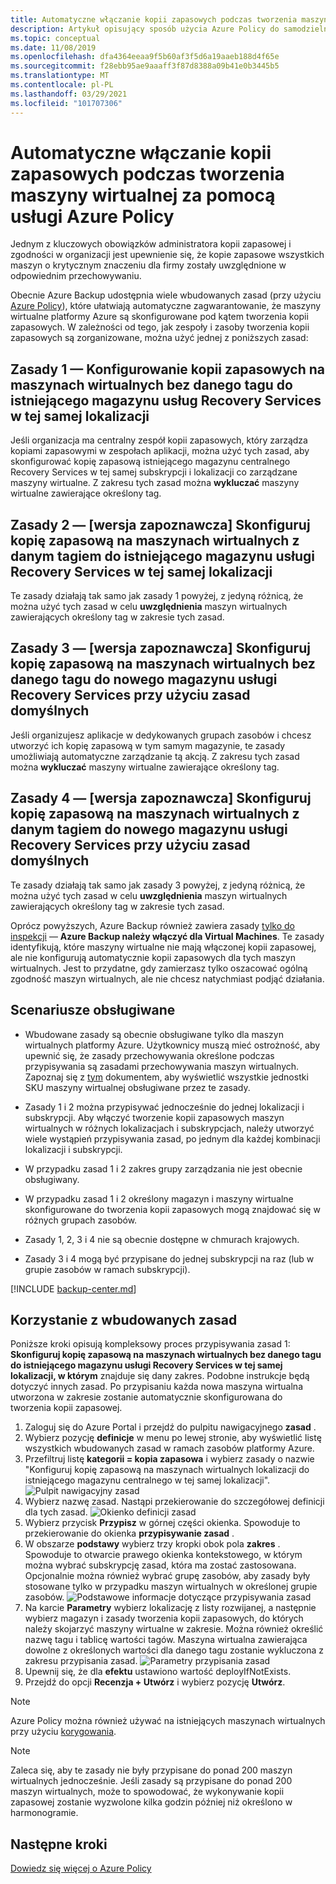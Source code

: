 ```yaml
---
title: Automatyczne włączanie kopii zapasowych podczas tworzenia maszyny wirtualnej za pomocą usługi Azure Policy
description: Artykuł opisujący sposób użycia Azure Policy do samodzielnego włączania kopii zapasowych dla wszystkich maszyn wirtualnych utworzonych w danym zakresie
ms.topic: conceptual
ms.date: 11/08/2019
ms.openlocfilehash: dfa4364eeaa9f5b60af3f5d6a19aaeb188d4f65e
ms.sourcegitcommit: f28ebb95ae9aaaff3f87d8388a09b41e0b3445b5
ms.translationtype: MT
ms.contentlocale: pl-PL
ms.lasthandoff: 03/29/2021
ms.locfileid: "101707306"
---
```

# <a name="auto-enable-backup-on-vm-creation-using-azure-policy"></a>Automatyczne włączanie kopii zapasowych podczas tworzenia maszyny wirtualnej za pomocą usługi Azure Policy

Jednym z kluczowych obowiązków administratora kopii zapasowej i zgodności w organizacji jest upewnienie się, że kopie zapasowe wszystkich maszyn o krytycznym znaczeniu dla firmy zostały uwzględnione w odpowiednim przechowywaniu.

Obecnie Azure Backup udostępnia wiele wbudowanych zasad (przy użyciu [Azure Policy](../governance/policy/overview.md)), które ułatwiają automatyczne zagwarantowanie, że maszyny wirtualne platformy Azure są skonfigurowane pod kątem tworzenia kopii zapasowych. W zależności od tego, jak zespoły i zasoby tworzenia kopii zapasowych są zorganizowane, można użyć jednej z poniższych zasad:

## <a name="policy-1---configure-backup-on-vms-without-a-given-tag-to-an-existing-recovery-services-vault-in-the-same-location"></a>Zasady 1 — Konfigurowanie kopii zapasowych na maszynach wirtualnych bez danego tagu do istniejącego magazynu usług Recovery Services w tej samej lokalizacji

Jeśli organizacja ma centralny zespół kopii zapasowych, który zarządza kopiami zapasowymi w zespołach aplikacji, można użyć tych zasad, aby skonfigurować kopię zapasową istniejącego magazynu centralnego Recovery Services w tej samej subskrypcji i lokalizacji co zarządzane maszyny wirtualne. Z zakresu tych zasad można **wykluczać** maszyny wirtualne zawierające określony tag.

## <a name="policy-2---preview-configure-backup-on-vms-with-a-given-tag-to-an-existing-recovery-services-vault-in-the-same-location"></a>Zasady 2 — [wersja zapoznawcza] Skonfiguruj kopię zapasową na maszynach wirtualnych z danym tagiem do istniejącego magazynu usługi Recovery Services w tej samej lokalizacji
Te zasady działają tak samo jak zasady 1 powyżej, z jedyną różnicą, że można użyć tych zasad w celu **uwzględnienia** maszyn wirtualnych zawierających określony tag w zakresie tych zasad. 

## <a name="policy-3---preview-configure-backup-on-vms-without-a-given-tag-to-a-new-recovery-services-vault-with-a-default-policy"></a>Zasady 3 — [wersja zapoznawcza] Skonfiguruj kopię zapasową na maszynach wirtualnych bez danego tagu do nowego magazynu usługi Recovery Services przy użyciu zasad domyślnych
Jeśli organizujesz aplikacje w dedykowanych grupach zasobów i chcesz utworzyć ich kopię zapasową w tym samym magazynie, te zasady umożliwiają automatyczne zarządzanie tą akcją. Z zakresu tych zasad można **wykluczać** maszyny wirtualne zawierające określony tag.

## <a name="policy-4---preview-configure-backup-on-vms-with-a-given-tag-to-a-new-recovery-services-vault-with-a-default-policy"></a>Zasady 4 — [wersja zapoznawcza] Skonfiguruj kopię zapasową na maszynach wirtualnych z danym tagiem do nowego magazynu usługi Recovery Services przy użyciu zasad domyślnych
Te zasady działają tak samo jak zasady 3 powyżej, z jedyną różnicą, że można użyć tych zasad w celu **uwzględnienia** maszyn wirtualnych zawierających określony tag w zakresie tych zasad. 

Oprócz powyższych, Azure Backup również zawiera zasady [tylko do inspekcji](../governance/policy/concepts/effects.md#audit) — **Azure Backup należy włączyć dla Virtual Machines**. Te zasady identyfikują, które maszyny wirtualne nie mają włączonej kopii zapasowej, ale nie konfigurują automatycznie kopii zapasowych dla tych maszyn wirtualnych. Jest to przydatne, gdy zamierzasz tylko oszacować ogólną zgodność maszyn wirtualnych, ale nie chcesz natychmiast podjąć działania.

## <a name="supported-scenarios"></a>Scenariusze obsługiwane

* Wbudowane zasady są obecnie obsługiwane tylko dla maszyn wirtualnych platformy Azure. Użytkownicy muszą mieć ostrożność, aby upewnić się, że zasady przechowywania określone podczas przypisywania są zasadami przechowywania maszyn wirtualnych. Zapoznaj się z [tym](./backup-azure-policy-supported-skus.md) dokumentem, aby wyświetlić wszystkie jednostki SKU maszyny wirtualnej obsługiwane przez te zasady.

* Zasady 1 i 2 można przypisywać jednocześnie do jednej lokalizacji i subskrypcji. Aby włączyć tworzenie kopii zapasowych maszyn wirtualnych w różnych lokalizacjach i subskrypcjach, należy utworzyć wiele wystąpień przypisywania zasad, po jednym dla każdej kombinacji lokalizacji i subskrypcji.

* W przypadku zasad 1 i 2 zakres grupy zarządzania nie jest obecnie obsługiwany.

* W przypadku zasad 1 i 2 określony magazyn i maszyny wirtualne skonfigurowane do tworzenia kopii zapasowych mogą znajdować się w różnych grupach zasobów.

* Zasady 1, 2, 3 i 4 nie są obecnie dostępne w chmurach krajowych.

* Zasady 3 i 4 mogą być przypisane do jednej subskrypcji na raz (lub w grupie zasobów w ramach subskrypcji).

[!INCLUDE [backup-center.md](../../includes/backup-center.md)]

## <a name="using-the-built-in-policies"></a>Korzystanie z wbudowanych zasad

Poniższe kroki opisują kompleksowy proces przypisywania zasad 1: **Skonfiguruj kopię zapasową na maszynach wirtualnych bez danego tagu do istniejącego magazynu usługi Recovery Services w tej samej lokalizacji, w którym** znajduje się dany zakres. Podobne instrukcje będą dotyczyć innych zasad. Po przypisaniu każda nowa maszyna wirtualna utworzona w zakresie zostanie automatycznie skonfigurowana do tworzenia kopii zapasowej.

1. Zaloguj się do Azure Portal i przejdź do pulpitu nawigacyjnego **zasad** .
2. Wybierz pozycję **definicje** w menu po lewej stronie, aby wyświetlić listę wszystkich wbudowanych zasad w ramach zasobów platformy Azure.
3. Przefiltruj listę **kategorii = kopia zapasowa** i wybierz zasady o nazwie "Konfiguruj kopię zapasową na maszynach wirtualnych lokalizacji do istniejącego magazynu centralnego w tej samej lokalizacji".
![Pulpit nawigacyjny zasad](./media/backup-azure-auto-enable-backup/policy-dashboard.png)
4. Wybierz nazwę zasad. Nastąpi przekierowanie do szczegółowej definicji dla tych zasad.
![Okienko definicji zasad](./media/backup-azure-auto-enable-backup/policy-definition-blade.png)
5. Wybierz przycisk **Przypisz** w górnej części okienka. Spowoduje to przekierowanie do okienka **przypisywanie zasad** .
6. W obszarze **podstawy** wybierz trzy kropki obok pola **zakres** . Spowoduje to otwarcie prawego okienka kontekstowego, w którym można wybrać subskrypcję zasad, która ma zostać zastosowana. Opcjonalnie można również wybrać grupę zasobów, aby zasady były stosowane tylko w przypadku maszyn wirtualnych w określonej grupie zasobów.
![Podstawowe informacje dotyczące przypisywania zasad](./media/backup-azure-auto-enable-backup/policy-assignment-basics.png)
7. Na karcie **Parametry** wybierz lokalizację z listy rozwijanej, a następnie wybierz magazyn i zasady tworzenia kopii zapasowych, do których należy skojarzyć maszyny wirtualne w zakresie. Można również określić nazwę tagu i tablicę wartości tagów. Maszyna wirtualna zawierająca dowolne z określonych wartości dla danego tagu zostanie wykluczona z zakresu przypisania zasad.
![Parametry przypisania zasad](./media/backup-azure-auto-enable-backup/policy-assignment-parameters.png)
8. Upewnij się, że dla **efektu** ustawiono wartość deployIfNotExists.
9. Przejdź do opcji **Recenzja + Utwórz** i wybierz pozycję **Utwórz**.

> [!NOTE]
>
> Azure Policy można również używać na istniejących maszynach wirtualnych przy użyciu [korygowania](../governance/policy/how-to/remediate-resources.md).

> [!NOTE]
>
> Zaleca się, aby te zasady nie były przypisane do ponad 200 maszyn wirtualnych jednocześnie. Jeśli zasady są przypisane do ponad 200 maszyn wirtualnych, może to spowodować, że wykonywanie kopii zapasowej zostanie wyzwolone kilka godzin później niż określono w harmonogramie.

## <a name="next-steps"></a>Następne kroki

[Dowiedz się więcej o Azure Policy](../governance/policy/overview.md)